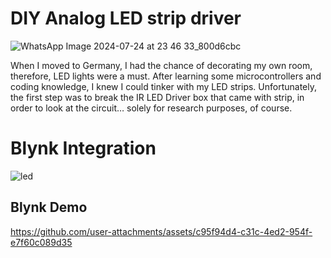 # DIY Analog LED strip driver

![WhatsApp Image 2024-07-24 at 23 46 33_800d6cbc](https://github.com/user-attachments/assets/98a5ce74-fe57-4076-ae6d-708169471df1)

When I moved to Germany, I had the chance of decorating my own room, therefore, LED lights were a must. After learning some microcontrollers and coding knowledge, I knew I could tinker with my LED strips. Unfortunately, the first step was to break the IR LED Driver box that came with strip, in order to look at the circuit… solely for research purposes, of course. 

# Blynk Integration
![led](https://github.com/user-attachments/assets/e096a3af-8d55-4b3c-adb6-2d0d31afec9d)

## Blynk Demo



https://github.com/user-attachments/assets/c95f94d4-c31c-4ed2-954f-e7f60c089d35

